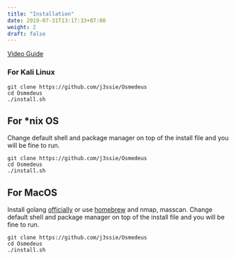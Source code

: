 ```yaml
---
title: "Installation"
date: 2019-07-31T13:17:33+07:00
weight: 2
draft: false
---
```



[Video Guide](https://www.youtube.com/watch?v=kZ-uMC7c5OY&list=PLqpLl_iGMLnA6vbi1ZM-HmWLuedIP2PJl)

### For Kali Linux

```
git clone https://github.com/j3ssie/Osmedeus
cd Osmedeus
./install.sh
```


## For *nix OS
Change default shell and package manager on top of the install file and you will be fine to run.

```
git clone https://github.com/j3ssie/Osmedeus
cd Osmedeus
./install.sh
```


## For MacOS
Install golang [officially](https://golang.org/dl/) or use [homebrew](https://ahmadawais.com/install-go-lang-on-macos-with-homebrew/) and nmap, masscan.
Change default shell and package manager on top of the install file and you will be fine to run.

```
git clone https://github.com/j3ssie/Osmedeus
cd Osmedeus
./install.sh
```
